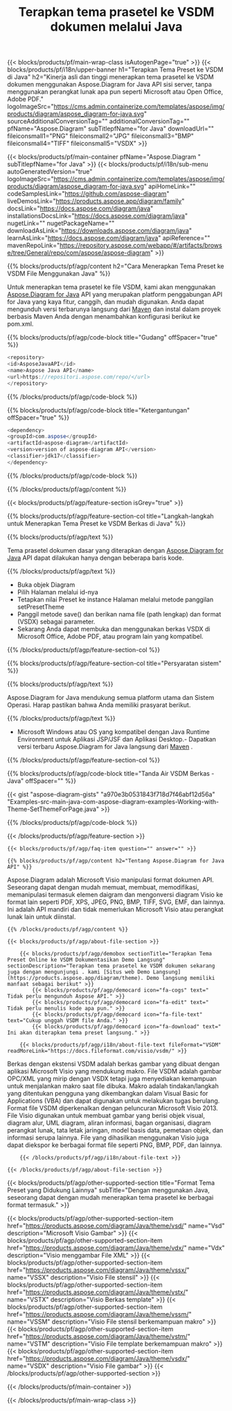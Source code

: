 ﻿---
title: Terapkan tema prasetel ke VSDM dokumen melalui Java 
weight: 3050
url: /id/Java/theme/vsdm/ 
description: Java kode sumber untuk menerapkan tema prasetel ke file vsdm di Java Lingkungan Waktu Proses untuk Aplikasi JSP/JSF dan Aplikasi Desktop.
---
{{< blocks/products/pf/main-wrap-class isAutogenPage="true" >}}
{{< blocks/products/pf/i18n/upper-banner h1="Terapkan Tema Preset ke VSDM di Java" h2="Kinerja asli dan tinggi menerapkan tema prasetel ke VSDM dokumen menggunakan Aspose.Diagram for Java API sisi server, tanpa menggunakan perangkat lunak apa pun seperti Microsoft atau Open Office, Adobe PDF." logoImageSrc="https://cms.admin.containerize.com/templates/aspose/img/products/diagram/aspose_diagram-for-java.svg" sourceAdditionalConversionTag="" additionalConversionTag="" pfName="Aspose.Diagram" subTitlepfName="for Java" downloadUrl="" fileiconsmall1="PNG" fileiconsmall2="JPG" fileiconsmall3="BMP" fileiconsmall4="TIFF" fileiconsmall5="VSDX" >}}

{{< blocks/products/pf/main-container pfName="Aspose.Diagram " subTitlepfName="for Java" >}}
{{< blocks/products/pf/i18n/sub-menu autoGeneratedVersion="true" logoImageSrc="https://cms.admin.containerize.com/templates/aspose/img/products/diagram/aspose_diagram-for-java.svg" apiHomeLink="" codeSamplesLink="https://github.com/aspose-diagram" liveDemosLink="https://products.aspose.app/diagram/family" docsLink="https://docs.aspose.com/diagram/java" installationsDocsLink="https://docs.aspose.com/diagram/java" nugetLink="" nugetPackageName="" downloadAsLink="https://downloads.aspose.com/diagram/java" learnAsLink="https://docs.aspose.com/diagram/java" apiReference="" mavenRepoLink="https://repository.aspose.com/webapp/#/artifacts/browse/tree/General/repo/com/aspose/aspose-diagram" >}}

{{% blocks/products/pf/agp/content h2="Cara Menerapkan Tema Preset ke VSDM File Menggunakan Java" %}}

 Untuk menerapkan tema prasetel ke file VSDM, kami akan menggunakan
 [Aspose.Diagram for Java](https://products.aspose.com/diagram/java) 
 API yang merupakan platform penggabungan API for Java yang kaya fitur, canggih, dan mudah digunakan. Anda dapat mengunduh versi terbarunya langsung dari
 [Maven](https://repository.aspose.com/webapp/#/artifacts/browse/tree/General/repo/com/aspose/aspose-diagram) 
 dan instal dalam proyek berbasis Maven Anda dengan menambahkan konfigurasi berikut ke pom.xml.

{{% blocks/products/pf/agp/code-block title="Gudang" offSpacer="true" %}}

```cs
<repository>
<id>AsposeJavaAPI</id>
<name>Aspose Java API</name>
<url>https://repositori.aspose.com/repo/</url>
</repository>


```

{{% /blocks/products/pf/agp/code-block %}}

{{% blocks/products/pf/agp/code-block title="Ketergantungan" offSpacer="true" %}}

```cs
<dependency>
<groupId>com.aspose</groupId>
<artifactId>aspose-diagram</artifactId>
<version>version of aspose-diagram API</version>
<classifier>jdk17</classifier>
</dependency>


```

{{% /blocks/products/pf/agp/code-block %}}

{{% /blocks/products/pf/agp/content %}}

{{< blocks/products/pf/agp/feature-section isGrey="true" >}}

{{% blocks/products/pf/agp/feature-section-col title="Langkah-langkah untuk Menerapkan Tema Preset ke VSDM Berkas di Java" %}}

{{% blocks/products/pf/agp/text %}}

 Tema prasetel dokumen dasar yang diterapkan dengan
[Aspose.Diagram for Java](https://products.aspose.com/diagram/java) 
 API dapat dilakukan hanya dengan beberapa baris kode.

{{% /blocks/products/pf/agp/text %}}

+ Buka objek Diagram
+ Pilih Halaman melalui id-nya
+ Tetapkan nilai Preset ke instance Halaman melalui metode panggilan setPresetTheme
+ Panggil metode save() dan berikan nama file (path lengkap) dan format (VSDX) sebagai parameter.
+ Sekarang Anda dapat membuka dan menggunakan berkas VSDX di Microsoft Office, Adobe PDF, atau program lain yang kompatibel.

{{% /blocks/products/pf/agp/feature-section-col %}}

{{% blocks/products/pf/agp/feature-section-col title="Persyaratan sistem" %}}

{{% blocks/products/pf/agp/text %}}

 Aspose.Diagram for Java mendukung semua platform utama dan Sistem Operasi. Harap pastikan bahwa Anda memiliki prasyarat berikut.

{{% /blocks/products/pf/agp/text %}}

- Microsoft Windows atau OS yang kompatibel dengan Java Runtime Environment untuk Aplikasi JSP/JSF dan Aplikasi Desktop.- Dapatkan versi terbaru Aspose.Diagram for Java langsung dari    [Maven](https://repository.aspose.com/webapp/#/artifacts/browse/tree/General/repo/com/aspose/aspose-diagram)  .

{{% /blocks/products/pf/agp/feature-section-col %}}

{{% blocks/products/pf/agp/code-block title="Tanda Air VSDM Berkas - Java" offSpacer="" %}}

{{< gist "aspose-diagram-gists" "a970e3b0531843f718d7f46abf12d56a" "Examples-src-main-java-com-aspose-diagram-examples-Working-with-Theme-SetThemeForPage.java" >}}


{{% /blocks/products/pf/agp/code-block %}}

{{< /blocks/products/pf/agp/feature-section >}}

    {{< blocks/products/pf/agp/faq-item question="" answer="" >}}


<!-- aboutfile Starts -->

    {{% blocks/products/pf/agp/content h2="Tentang Aspose.Diagram for Java API" %}}

 Aspose.Diagram adalah Microsoft Visio manipulasi format dokumen API. Seseorang dapat dengan mudah memuat, membuat, memodifikasi, memanipulasi termasuk elemen daigram dan mengonversi diagram Visio ke format lain seperti PDF, XPS, JPEG, PNG, BMP, TIFF, SVG, EMF, dan lainnya. Ini adalah API mandiri dan tidak memerlukan Microsoft Visio atau perangkat lunak lain untuk diinstal.  



    {{% /blocks/products/pf/agp/content %}}
    
    {{< blocks/products/pf/agp/about-file-section >}}
    
        {{< blocks/products/pf/agp/demobox sectionTitle="Terapkan Tema Preset Online ke VSDM Dokumentasikan Demo Langsung" sectionDescription="Terapkan tema prasetel ke VSDM dokumen sekarang juga dengan mengunjungi . kami [Situs web Demo Langsung](https://products.aspose.app/diagram/theme). Demo langsung memiliki manfaat sebagai berikut" >}}
            {{< blocks/products/pf/agp/democard icon="fa-cogs" text=" Tidak perlu mengunduh Aspose API." >}}
            {{< blocks/products/pf/agp/democard icon="fa-edit" text=" Tidak perlu menulis kode apa pun." >}}
            {{< blocks/products/pf/agp/democard icon="fa-file-text" text="Cukup unggah VSDM file Anda." >}}
            {{< blocks/products/pf/agp/democard icon="fa-download" text=" Ini akan diterapkan tema preset langsung." >}}
    
        {{< blocks/products/pf/agp/i18n/about-file-text fileFormat="VSDM" readMoreLink="https://docs.fileformat.com/visio/vsdm/" >}}
Berkas dengan ekstensi VSDM adalah berkas gambar yang dibuat dengan aplikasi Microsoft Visio yang mendukung makro. File VSDM adalah gambar OPC/XML yang mirip dengan VSDX tetapi juga menyediakan kemampuan untuk menjalankan makro saat file dibuka. Makro adalah tindakan/langkah yang ditentukan pengguna yang dikembangkan dalam Visual Basic for Applications (VBA) dan dapat digunakan untuk melakukan tugas berulang. Format file VSDM diperkenalkan dengan peluncuran Microsoft Visio 2013. File Visio digunakan untuk membuat gambar yang berisi objek visual, diagram alur, UML diagram, aliran informasi, bagan organisasi, diagram perangkat lunak, tata letak jaringan, model basis data, pemetaan objek, dan informasi serupa lainnya. File yang dihasilkan menggunakan Visio juga dapat diekspor ke berbagai format file seperti PNG, BMP, PDF, dan lainnya. 

        {{< /blocks/products/pf/agp/i18n/about-file-text >}}
    
    {{< /blocks/products/pf/agp/about-file-section >}}

<!-- aboutfile Ends -->

{{< blocks/products/pf/agp/other-supported-section title="Format Tema Preset yang Didukung Lainnya" subTitle="Dengan menggunakan Java, seseorang dapat dengan mudah menerapkan tema prasetel ke berbagai format termasuk." >}}

{{< blocks/products/pf/agp/other-supported-section-item href="https://products.aspose.com/diagram/Java/theme/vsd/" name="Vsd" description="Microsoft Visio Gambar" >}}
{{< blocks/products/pf/agp/other-supported-section-item href="https://products.aspose.com/diagram/Java/theme/vdx/" name="Vdx" description="Visio menggambar File XML" >}}
{{< blocks/products/pf/agp/other-supported-section-item href="https://products.aspose.com/diagram/Java/theme/vssx/" name="VSSX" description="Visio File stensil" >}}
{{< blocks/products/pf/agp/other-supported-section-item href="https://products.aspose.com/diagram/Java/theme/vstx/" name="VSTX" description="Visio Berkas template" >}}
{{< blocks/products/pf/agp/other-supported-section-item href="https://products.aspose.com/diagram/Java/theme/vssm/" name="VSSM" description="Visio File stensil berkemampuan makro" >}}
{{< blocks/products/pf/agp/other-supported-section-item href="https://products.aspose.com/diagram/Java/theme/vstm/" name="VSTM" description="Visio File template berkemampuan makro" >}}
{{< blocks/products/pf/agp/other-supported-section-item href="https://products.aspose.com/diagram/Java/theme/vsdx/" name="VSDX" description="Visio File gambar" >}}
{{< /blocks/products/pf/agp/other-supported-section >}}

{{< /blocks/products/pf/main-container >}}
    
{{< /blocks/products/pf/main-wrap-class >}}